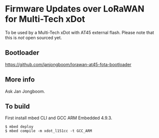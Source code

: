# Firmware Updates over LoRaWAN for Multi-Tech xDot

To be used by a Multi-Tech xDot with AT45 external flash. Please note that this is *not* open sourced yet.

## Bootloader

https://github.com/janjongboom/lorawan-at45-fota-bootloader

## More info

Ask Jan Jongboom.

## To build

First install mbed CLI and GCC ARM Embedded 4.9.3.

```
$ mbed deploy
$ mbed compile -m xdot_l151cc -t GCC_ARM
```
